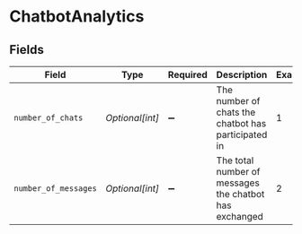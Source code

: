 # ChatbotAnalytics


## Fields

| Field                                                  | Type                                                   | Required                                               | Description                                            | Example                                                |
| ------------------------------------------------------ | ------------------------------------------------------ | ------------------------------------------------------ | ------------------------------------------------------ | ------------------------------------------------------ |
| `number_of_chats`                                      | *Optional[int]*                                        | :heavy_minus_sign:                                     | The number of chats the chatbot has participated in    | 1                                                      |
| `number_of_messages`                                   | *Optional[int]*                                        | :heavy_minus_sign:                                     | The total number of messages the chatbot has exchanged | 2                                                      |